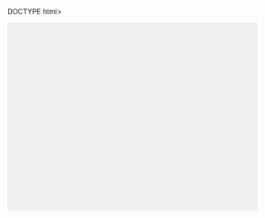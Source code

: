 DOCTYPE html>
<html lang="en">
<head>
    <meta charset="UTF-8">
    <meta name="viewport" content="width=device-width, initial-scale=1.0">
    <title>BloxD.io Hack Client with Aimbot Bow and Arrows</title>
    <style>
        canvas { background-color: #f0f0f0; display: block; margin: 0 auto; }
    </style>
</head>
<body>
    <canvas id="gameCanvas" width="800" height="600"></canvas>
    <script>
        const canvas = document.getElementById('gameCanvas');
        const ctx = canvas.getContext('2d');

        // Player settings
        const player1 = { x: 100, y: 100, width: 50, height: 50, speed: 5, angle: 0 };
        const player2 = { x: 600, y: 300, width: 50, height: 50, speed: 5, angle: 0 };

        // Arrow settings
        const arrows = [];
        const arrowSpeed = 5;
        const arrowLife = 200;  // Distance after which the arrow will disappear
        const splitDistance = 50;  // Distance to split the arrow (set to 50 blocks)
        const maxArrows = 5;  // The number of arrows to split into
        const arrowDamage = 1000;  // Damage per arrow
        const knockbackForce = 1000;  // Knockback strength for the arrow

        let isRapidFireActive = false; // Track if the rapid fire (E key) is active

        // Calculate the angle between player and mouse position
        function calculateAngleToMouse(player, mouse) {
            const dx = mouse.x - (player.x + player.width / 2);
            const dy = mouse.y - (player.y + player.height / 2);
            return Math.atan2(dy, dx);
        }

        // Create and shoot an arrow in the calculated direction
        function shootArrow() {
            const angle = calculateAngleToMouse(player1, mouse); // Player 1 aims
            const arrow = {
                x: player1.x + player1.width / 2,
                y: player1.y + player1.height / 2,
                angle: angle,
                speed: arrowSpeed,
                life: arrowLife,
                split: false,  // Flag to indicate if the arrow should split
                target: player2 // Initially targeting player 2
            };
            arrows.push(arrow);
        }

        // Update arrow positions and handle movement
        function updateArrows() {
            for (let i = 0; i < arrows.length; i++) {
                const arrow = arrows[i];
                // Move the arrow based on its angle
                const moveX = Math.cos(arrow.angle) * arrow.speed;
                const moveY = Math.sin(arrow.angle) * arrow.speed;
                arrow.x += moveX;
                arrow.y += moveY;

                // Decrease the arrow's life
                arrow.life--;

                // If arrow detects nearby players, it splits
                if (!arrow.split) {
                    const playerDistance = Math.sqrt(
                        (player1.x - player2.x) ** 2 + (player1.y - player2.y) ** 2
                    );

                    if (playerDistance <= splitDistance) {
                        // Split the arrow when players are close (now 50 blocks)
                        arrow.split = true;
                        splitArrow(arrow);
                    }
                }

                // Check for collision with players (simple collision logic)
                const distanceToPlayer1 = Math.sqrt(
                    (player1.x + player1.width / 2 - arrow.x) ** 2 +
                    (player1.y + player1.height / 2 - arrow.y) ** 2
                );
                const distanceToPlayer2 = Math.sqrt(
                    (player2.x + player2.width / 2 - arrow.x) ** 2 +
                    (player2.y + player2.height / 2 - arrow.y) ** 2
                );

                if (distanceToPlayer1 < 10 || distanceToPlayer2 < 10) {
                    arrows.splice(i, 1);
                    i--;  // Adjust the index after removal
                }

                // Remove the arrow if it has exceeded its life
                if (arrow.life <= 0) {
                    arrows.splice(i, 1);
                    i--; // Adjust index after removal
                }
            }
        }

        // Function to split the arrow into 5 and target the players separately
        function splitArrow(arrow) {
            // Split into 5 arrows, each pointing towards different players or directions
            for (let i = 0; i < maxArrows; i++) {
                const angleOffset = (Math.random() - 0.5) * Math.PI / 6; // Small random angle offset for diversity
                const newArrow = {
                    ...arrow,
                    angle: arrow.angle + angleOffset,
                    life: arrowLife, // Reset the life for each new arrow
                    target: i % 2 === 0 ? player1 : player2 // Alternate between targeting player1 and player2
                };
                arrows.push(newArrow);  // Add each new arrow to the array
            }
        }

        // Draw the player and the arrows
        function drawGame() {
            ctx.clearRect(0, 0, canvas.width, canvas.height);  // Clear canvas

            // Draw players (blue and green squares)
            ctx.fillStyle = 'blue';
            ctx.fillRect(player1.x, player1.y, player1.width, player1.height);
            ctx.fillStyle = 'green';
            ctx.fillRect(player2.x, player2.y, player2.width, player2.height);

            // Draw the bow (represented as a line from the player to the mouse position)
            ctx.strokeStyle = 'brown';
            ctx.lineWidth = 5;
            ctx.beginPath();
            ctx.moveTo(player1.x + player1.width / 2, player1.y + player1.height / 2);
            ctx.lineTo(mouse.x, mouse.y);  // Line from player to mouse (bow)
            ctx.stroke();

            // Draw arrows (red circles)
            ctx.fillStyle = 'red';
            for (const arrow of arrows) {
                ctx.beginPath();
                ctx.arc(arrow.x, arrow.y, 5, 0, Math.PI * 2);  // Draw the arrow as a circle
                ctx.fill();
            }
        }

        // Update player movement based on keyboard input
        document.addEventListener('keydown', (event) => {
            if (event.key === 'ArrowUp') player1.y -= player1.speed;
            if (event.key === 'ArrowDown') player1.y += player1.speed;
            if (event.key === 'ArrowLeft') player1.x -= player1.speed;
            if (event.key === 'ArrowRight') player1.x += player1.speed;

            if (event.key === 'w') player2.y -= player2.speed;
            if (event.key === 's') player2.y += player2.speed;
            if (event.key === 'a') player2.x -= player2.speed;
            if (event.key === 'd') player2.x += player2.speed;

            // Activate rapid-fire when E is pressed
            if (event.key === 'e' || event.key === 'E') {
                if (isRapidFireActive) {
                    shootArrow(); // Shoot continuously if rapid fire is active
                }
            }

            // Deactivate rapid-fire when Q is pressed
            if (event.key === 'q' || event.key === 'Q') {
                isRapidFireActive = !isRapidFireActive;  // Toggle rapid fire on or off
            }
        });

        document.addEventListener('keyup', (event) => {
            if (event.key === 'e' || event.key === 'E') {
                // Stop shooting when E key is released
            }
        });

        // Mouse position tracking
        const mouse = { x: 0, y: 0 };
        canvas.addEventListener('mousemove', (event) => {
            const rect = canvas.getBoundingClientRect();
            mouse.x = event.clientX - rect.left;
            mouse.y = event.clientY - rect.top;
        });

        // Shoot an arrow when mouse is clicked and handle rapid-fire with E key
        function handleRapidFire() {
            if (isRapidFireActive) {
                shootArrow(); // Shoot continuously when the E key is pressed
            }
        }

        // Handle knockback effect when the arrow hits the player
        function applyKnockback(arrow, target) {
            const dx = target.x + target.width / 2 - arrow.x;
            const dy = target.y + target.height / 2 - arrow.y;
            const distance = Math.sqrt(dx * dx + dy * dy);
            const knockbackX = (dx / distance) * knockbackForce;
            const knockbackY = (dy / distance) * knockbackForce;

            // Apply knockback to target (player)
            target.x += knockbackX;
            target.y += knockbackY;
        }

        // Game loop to continuously update the game state
        function gameLoop() {
            updateArrows();
            handleRapidFire();
            drawGame();

            requestAnimationFrame(gameLoop);  // Repeat the loop
        }

        gameLoop();  // Start the game loop
    </script>
</body>
</html>
